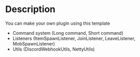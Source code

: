 # Description
You can make your own plugin using this template
- Command system (Long command, Short command)
- Listeners (ItemSpawnListener, JoinListener, LeaveListener, MobSpawnListener)
- Utils (DiscordWebhookUtils, NettyUtils)
